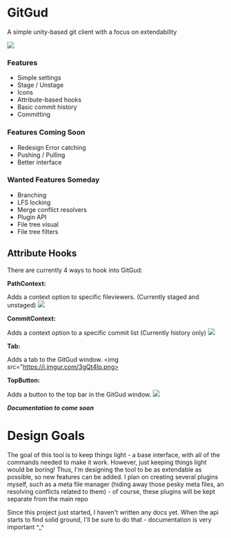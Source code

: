 # GitGud
A simple unity-based git client with a focus on extendability 

<img src="https://i.imgur.com/4RTQf6j.png">

### Features 
* Simple settings
* Stage / Unstage
* Icons
* Attribute-based hooks
* Basic commit history
* Committing

### Features Coming Soon
* Redesign Error catching
* Pushing / Pulling
* Better interface

### Wanted Features Someday
* Branching
* LFS locking
* Merge conflict resolvers
* Plugin API
* File tree visual
* File tree filters

## Attribute Hooks
There are currently 4 ways to hook into GitGud:

**PathContext:**

Adds a context option to specific fileviewers. (Currently staged and unstaged)
<img src="https://i.imgur.com/KmGtJix.png">
 
**CommitContext:**

Adds a context option to a specific commit list (Currently history only)
<img src="https://i.imgur.com/DYwZUsD.png">

**Tab:**

Adds a tab to the GitGud window.
<img src="https://i.imgur.com/3gQt4Ip.png>
         
**TopButton:**

Adds a button to the top bar in the GitGud window.
<img src="https://i.imgur.com/wKpw5Rh.png">

***Documentation to come soon***

# Design Goals
The goal of this tool is to keep things light - a base interface, with all of the commands needed to make it work. However, just keeping things light would be boring! Thus, I'm designing the tool to be as extendable as possible, so new features can be added. I plan on creating several plugins myself, such as a meta file manager (hiding away those pesky meta files, an resolving conflicts related to them) - of course, these plugins will be kept separate from the main repo

Since this project just started, I haven't written any docs yet. When the api starts to find solid ground, I'll be sure to do that - documentation is very important ^_^

